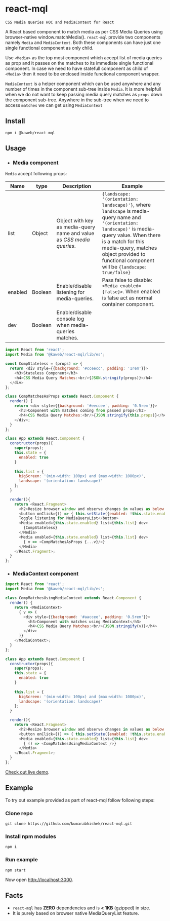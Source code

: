 # react-mql

`CSS Media Queries HOC and MediaContext for React`

A React based component to match media as per CSS Media Queries using browser-native window.matchMedia(). `react-mql` provide two components namely `Media` and `MediaContext`. Both these components can have just one single functional component as only child.

Use `<Media>` as the top most component which accept list of media queries as prop and it passes on the matches to its immediate single functional component. In case we need to have statefull component as child of `<Media>` then it need to be enclosed inside functional component wrapper.

`MediaContext` is a helper component which can be used anywhere and any number of times in the component sub-tree inside `Media`. It is more helpfull when we do not want to keep passing media query matches as `props` down the component sub-tree. Anywhere in the sub-tree when we need to access `matches` we can get using `MediaContext`

## Install

```
npm i @kaweb/react-mql
```

## Usage

* ### Media component

`Media` accept following props:

Name | type | Description         | Example
-----|------|---------------------|---------
list |Object| Object with key as media-query name and value as _CSS media queries_. | ```{landscape: '(orientation: landscape)'}```, where `landscape` is media-query name and `'(orientation: landscape)'` is media-query value. When there is a match for this media-query, matches object provided to functional component will be ```{landscape: true/false}```
enabled | Boolean | Enable/disable listening for media-queries. | Pass false to disable: `<Media enabled={false}>`. When enabled is false <Media> act as normal container component.
dev | Boolean | Enable/disable console log when media-queries matches. | <Media dev>
```js
import React from 'react';
import Media from '@kaweb/react-mql/lib/es';

const CompStateless = (props) => {
  return <div style={{background: '#cceecc', padding: '1rem'}}>
    <h3>Stateless Component</h3>
    <h4>CSS Media Query Matches:<br/>{JSON.stringify(props)}</h4>
  </div>
};

class CompMatchesAsProps extends React.Component {
  render() {
    return <div style={{background: '#eeccee', padding: '0.5rem'}}>
      <h3>Component with matches coming from passed props</h3>
      <h4>CSS Media Query Matches:<br/>{JSON.stringify(this.props)}</h4>
    </div>;
  }
};

class App extends React.Component {
  constructor(props){
    super(props);
    this.state = {
      enabled: true
    }
    
    this.list = {
      bigScreen: '(min-width: 100px) and (max-width: 1080px)',
      landscape: '(orientation: landscape)'
    };
  }

  render(){
    return <React.Fragment>
      <h2>Resize browser window and observe changes in values as below:</h2>
      <button onClick={() => { this.setState({enabled: !this.state.enabled});}}>
      Toggle listening for MediaQueryList</button>
      <Media enabled={this.state.enabled} list={this.list} dev>
        {CompStateless}
      </Media>
      <Media enabled={this.state.enabled} list={this.list} dev>
        { v => <CompMatchesAsProps {...v}/>}
      </Media>
    </React.Fragment>;
  }
};
```

* ### MediaContext component
```js
import React from 'react';
import Media from '@kaweb/react-mql/lib/es';

class CompMatchesUsingMediaContext extends React.Component {
  render() {
    return <MediaContext>
      { v => (
        <div style={{background: '#aaccee', padding: '0.5rem'}}>
          <h3>Component with matches using MediaContext</h3>
          <h4>CSS Media Query Matches:<br/>{JSON.stringify(v)}</h4>
        </div>
      )}
    </MediaContext>;
  }
};

class App extends React.Component {
  constructor(props){
    super(props);
    this.state = {
      enabled: true
    }
    
    this.list = {
      bigScreen: '(min-width: 100px) and (max-width: 1080px)',
      landscape: '(orientation: landscape)'
    };
  }

  render(){
    return <React.Fragment>
      <h2>Resize browser window and observe changes in values as below:</h2>
      <button onClick={() => { this.setState({enabled: !this.state.enabled});}}>Toggle listening for MediaQueryList</button>
      <Media enabled={this.state.enabled} list={this.list} dev>
        { () => <CompMatchesUsingMediaContext />}
      </Media>
    </React.Fragment>;
  }
};
```

[Check out live demo](https://kumarabhishek.github.io/apps/react-mql).

## Example

To try out example provided as part of react-mql follow following steps:

### Clone repo

```
git clone https://github.com/kumarabhishek/react-mql.git
```

### Install npm modules

```
npm i
```

### Run example

```
npm start
```

Now open [http://localhost:3000](http://localhost:3000).
## Facts

* `react-mql` has **ZERO** dependencies and is **< 1KB** (gzipped) in size.
* It is purely based on browser native MediaQueryList feature.
